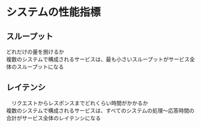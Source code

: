 # システムの性能指標
## スループット
  どれだけの量を捌けるか  
  複数のシステムで構成されるサービスは、最も小さいスループットがサービス全体のスループットになる
## レイテンシ
　リクエストからレスポンスまでどれくらい時間がかかるか  
  複数のシステムで構成されるサービスは、すべてのシステムの処理〜応答時間の合計がサービス全体のレイテンシになる
